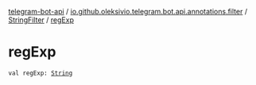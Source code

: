 [telegram-bot-api](../../index.md) / [io.github.oleksivio.telegram.bot.api.annotations.filter](../index.md) / [StringFilter](index.md) / [regExp](./reg-exp.md)

# regExp

`val regExp: `[`String`](https://kotlinlang.org/api/latest/jvm/stdlib/kotlin/-string/index.html)